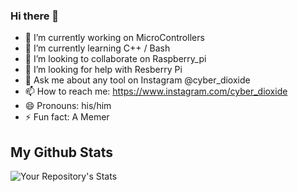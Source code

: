### Hi there 👋




- 🔭 I’m currently working on MicroControllers
- 🌱 I’m currently learning C++ / Bash
- 👯 I’m looking to collaborate on Raspberry_pi
- 🤔 I’m looking for help with Resberry Pi
- 💬 Ask me about any tool on Instagram @cyber_dioxide
- 📫 How to reach me: https://www.instagram.com/cyber_dioxide
- 😄 Pronouns: his/him
- ⚡ Fun fact: A Memer


## My Github Stats

![Your Repository's Stats](https://github-readme-stats.vercel.app/api?username=Cyber-Dioxide&show_icons=true)



